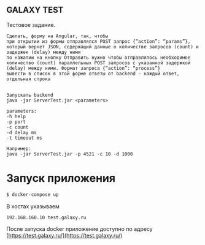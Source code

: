 ## GALAXY TEST

Тестовое задание.
```text
Сделать, форму на Angular, так, чтобы 
при открытии из формы отправлялся POST запрос {“action”: “params”}, который вернет JSON, содержащий данные о количестве запросов (count) и задержек (delay) между ними
по нажатии на кнопку Отправить нужно чтобы отправлялось необходимое количество (count) параллельных POST запросов с указанной задержкой (delay) между ними. Формат запроса {“action”: “process”}
вывести в список в этой форме ответы от backend - каждый ответ, отдельная строка


Запускать backend 
java -jar ServerTest.jar <parameters>

parameters:
-h help
-p port
-c count
-d delay ms
-t timeout ms

Например:
java -jar ServerTest.jar -p 4521 -c 10 -d 1000
```

# Запуск приложения

```bash
$ docker-compose up
```

В хостах указываем

```text
192.168.160.10 test.galaxy.ru
```

После запуска docker приложение доступно по адресу [https://test.galaxy.ru/](https://test.galaxy.ru/)
